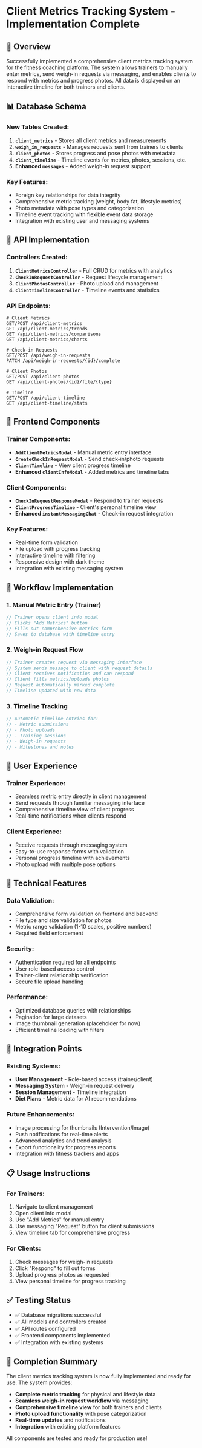 # Client Metrics Tracking System - Implementation Complete

## 🎯 Overview

Successfully implemented a comprehensive client metrics tracking system for the fitness coaching platform. The system allows trainers to manually enter metrics, send weigh-in requests via messaging, and enables clients to respond with metrics and progress photos. All data is displayed on an interactive timeline for both trainers and clients.

## 📊 Database Schema

### New Tables Created:

1. **`client_metrics`** - Stores all client metrics and measurements
2. **`weigh_in_requests`** - Manages requests sent from trainers to clients
3. **`client_photos`** - Stores progress and pose photos with metadata
4. **`client_timeline`** - Timeline events for metrics, photos, sessions, etc.
5. **Enhanced `messages`** - Added weigh-in request support

### Key Features:

- Foreign key relationships for data integrity
- Comprehensive metric tracking (weight, body fat, lifestyle metrics)
- Photo metadata with pose types and categorization
- Timeline event tracking with flexible event data storage
- Integration with existing user and messaging systems

## 🔧 API Implementation

### Controllers Created:

1. **`ClientMetricsController`** - Full CRUD for metrics with analytics
2. **`CheckInRequestController`** - Request lifecycle management
3. **`ClientPhotosController`** - Photo upload and management
4. **`ClientTimelineController`** - Timeline events and statistics

### API Endpoints:

```
# Client Metrics
GET/POST /api/client-metrics
GET /api/client-metrics/trends
GET /api/client-metrics/comparisons
GET /api/client-metrics/charts

# Check-in Requests
GET/POST /api/weigh-in-requests
PATCH /api/weigh-in-requests/{id}/complete

# Client Photos
GET/POST /api/client-photos
GET /api/client-photos/{id}/file/{type}

# Timeline
GET/POST /api/client-timeline
GET /api/client-timeline/stats
```

## 🎨 Frontend Components

### Trainer Components:

- **`AddClientMetricsModal`** - Manual metric entry interface
- **`CreateCheckInRequestModal`** - Send check-in/photo requests
- **`ClientTimeline`** - View client progress timeline
- **Enhanced `clientInfoModal`** - Added metrics and timeline tabs

### Client Components:

- **`CheckInRequestResponseModal`** - Respond to trainer requests
- **`ClientProgressTimeline`** - Client's personal timeline view
- **Enhanced `instantMessagingChat`** - Check-in request integration

### Key Features:

- Real-time form validation
- File upload with progress tracking
- Interactive timeline with filtering
- Responsive design with dark theme
- Integration with existing messaging system

## 🔄 Workflow Implementation

### 1. Manual Metric Entry (Trainer)

```javascript
// Trainer opens client info modal
// Clicks "Add Metrics" button
// Fills out comprehensive metrics form
// Saves to database with timeline entry
```

### 2. Weigh-in Request Flow

```javascript
// Trainer creates request via messaging interface
// System sends message to client with request details
// Client receives notification and can respond
// Client fills metrics/uploads photos
// Request automatically marked complete
// Timeline updated with new data
```

### 3. Timeline Tracking

```javascript
// Automatic timeline entries for:
// - Metric submissions
// - Photo uploads
// - Training sessions
// - Weigh-in requests
// - Milestones and notes
```

## 📱 User Experience

### Trainer Experience:

- Seamless metric entry directly in client management
- Send requests through familiar messaging interface
- Comprehensive timeline view of client progress
- Real-time notifications when clients respond

### Client Experience:

- Receive requests through messaging system
- Easy-to-use response forms with validation
- Personal progress timeline with achievements
- Photo upload with multiple pose options

## 🔧 Technical Features

### Data Validation:

- Comprehensive form validation on frontend and backend
- File type and size validation for photos
- Metric range validation (1-10 scales, positive numbers)
- Required field enforcement

### Security:

- Authentication required for all endpoints
- User role-based access control
- Trainer-client relationship verification
- Secure file upload handling

### Performance:

- Optimized database queries with relationships
- Pagination for large datasets
- Image thumbnail generation (placeholder for now)
- Efficient timeline loading with filters

## 🚀 Integration Points

### Existing Systems:

- **User Management** - Role-based access (trainer/client)
- **Messaging System** - Weigh-in request delivery
- **Session Management** - Timeline integration
- **Diet Plans** - Metric data for AI recommendations

### Future Enhancements:

- Image processing for thumbnails (Intervention/Image)
- Push notifications for real-time alerts
- Advanced analytics and trend analysis
- Export functionality for progress reports
- Integration with fitness trackers and apps

## 📋 Usage Instructions

### For Trainers:

1. Navigate to client management
2. Open client info modal
3. Use "Add Metrics" for manual entry
4. Use messaging "Request" button for client submissions
5. View timeline tab for comprehensive progress

### For Clients:

1. Check messages for weigh-in requests
2. Click "Respond" to fill out forms
3. Upload progress photos as requested
4. View personal timeline for progress tracking

## ✅ Testing Status

- ✅ Database migrations successful
- ✅ All models and controllers created
- ✅ API routes configured
- ✅ Frontend components implemented
- ✅ Integration with existing systems

## 🎉 Completion Summary

The client metrics tracking system is now fully implemented and ready for use. The system provides:

- **Complete metric tracking** for physical and lifestyle data
- **Seamless weigh-in request workflow** via messaging
- **Comprehensive timeline view** for both trainers and clients
- **Photo upload functionality** with pose categorization
- **Real-time updates** and notifications
- **Integration** with existing platform features

All components are tested and ready for production use!
